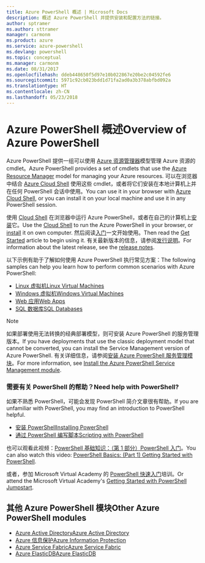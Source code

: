 ```yaml
---
title: Azure PowerShell 概述 | Microsoft Docs
description: 概述 Azure PowerShell 并提供安装和配置方法的链接。
author: sptramer
ms.author: sttramer
manager: carmonm
ms.product: azure
ms.service: azure-powershell
ms.devlang: powershell
ms.topic: conceptual
ms.manager: carmonm
ms.date: 08/31/2017
ms.openlocfilehash: ddeb448650f5d97e10b022867e20be2c04592fe6
ms.sourcegitcommit: 5971c92cb023bdd1d71fa2ad0a3b378abfbd092a
ms.translationtype: HT
ms.contentlocale: zh-CN
ms.lasthandoff: 05/23/2018
---
```

# <a name="overview-of-azure-powershell"></a><span data-ttu-id="3fb73-103">Azure PowerShell 概述</span><span class="sxs-lookup"><span data-stu-id="3fb73-103">Overview of Azure PowerShell</span></span>

<span data-ttu-id="3fb73-104">Azure PowerShell 提供一组可以使用 [Azure 资源管理器](/azure/azure-resource-manager/resource-group-overview)模型管理 Azure 资源的 cmdlet。</span><span class="sxs-lookup"><span data-stu-id="3fb73-104">Azure PowerShell provides a set of cmdlets that use the [Azure Resource Manager](/azure/azure-resource-manager/resource-group-overview) model for managing your Azure resources.</span></span> <span data-ttu-id="3fb73-105">可以在浏览器中结合 [Azure Cloud Shell](/azure/cloud-shell/overview) 使用这些 cmdlet，或者将它们安装在本地计算机上并在任何 PowerShell 会话中使用。</span><span class="sxs-lookup"><span data-stu-id="3fb73-105">You can use it in your browser with [Azure Cloud Shell](/azure/cloud-shell/overview), or you can install it on your local machine and use it in any PowerShell session.</span></span>

<span data-ttu-id="3fb73-106">使用 [Cloud Shell](/azure/cloud-shell/overview) 在浏览器中运行 Azure PowerShell，或者在自己的计算机上[安装](install-azurerm-ps.md)它。</span><span class="sxs-lookup"><span data-stu-id="3fb73-106">Use the [Cloud Shell](/azure/cloud-shell/overview) to run the Azure PowerShell in your browser, or [install](install-azurerm-ps.md) it on own computer.</span></span> <span data-ttu-id="3fb73-107">然后阅读[入门](get-started-azureps.md)一文开始使用。</span><span class="sxs-lookup"><span data-stu-id="3fb73-107">Then read the [Get Started](get-started-azureps.md) article to begin using it.</span></span> <span data-ttu-id="3fb73-108">有关最新版本的信息，请参阅[发行说明](release-notes-azureps.md)。</span><span class="sxs-lookup"><span data-stu-id="3fb73-108">For information about the latest release, see the [release notes](release-notes-azureps.md).</span></span>

<span data-ttu-id="3fb73-109">以下示例有助于了解如何使用 Azure PowerShell 执行常见方案：</span><span class="sxs-lookup"><span data-stu-id="3fb73-109">The following samples can help you learn how to perform common scenarios with Azure PowerShell:</span></span>

* [<span data-ttu-id="3fb73-110">Linux 虚拟机</span><span class="sxs-lookup"><span data-stu-id="3fb73-110">Linux Virtual Machines</span></span>](/azure/virtual-machines/virtual-machines-linux-powershell-samples?toc=/powershell/azure/toc.json)
* [<span data-ttu-id="3fb73-111">Windows 虚拟机</span><span class="sxs-lookup"><span data-stu-id="3fb73-111">Windows Virtual Machines</span></span>](/azure/virtual-machines/virtual-machines-windows-powershell-samples?toc=/powershell/azure/toc.json)
* [<span data-ttu-id="3fb73-112">Web 应用</span><span class="sxs-lookup"><span data-stu-id="3fb73-112">Web Apps</span></span>](/azure/app-service-web/app-service-powershell-samples?toc=/powershell/azure/toc.json)
* [<span data-ttu-id="3fb73-113">SQL 数据库</span><span class="sxs-lookup"><span data-stu-id="3fb73-113">SQL Databases</span></span>](/azure/sql-database/sql-database-powershell-samples?toc=/powershell/azure/toc.json)

> [!NOTE]
> <span data-ttu-id="3fb73-114">如果部署使用无法转换的经典部署模型，则可安装 Azure PowerShell 的服务管理版本。</span><span class="sxs-lookup"><span data-stu-id="3fb73-114">If you have deployments that use the classic deployment model that cannot be converted, you can install the Service Management version of Azure PowerShell.</span></span> <span data-ttu-id="3fb73-115">有关详细信息，请参阅[安装 Azure PowerShell 服务管理模块](/powershell/azure/servicemanagement/install-azure-ps)。</span><span class="sxs-lookup"><span data-stu-id="3fb73-115">For more information, see [Install the Azure PowerShell Service Management module](/powershell/azure/servicemanagement/install-azure-ps).</span></span>


### <a name="need-help-with-powershell"></a><span data-ttu-id="3fb73-116">需要有关 PowerShell 的帮助？</span><span class="sxs-lookup"><span data-stu-id="3fb73-116">Need help with PowerShell?</span></span>

<span data-ttu-id="3fb73-117">如果不熟悉 PowerShell，可能会发现 PowerShell 简介文章很有帮助。</span><span class="sxs-lookup"><span data-stu-id="3fb73-117">If you are unfamiliar with PowerShell, you may find an introduction to PowerShell helpful.</span></span>

* [<span data-ttu-id="3fb73-118">安装 PowerShell</span><span class="sxs-lookup"><span data-stu-id="3fb73-118">Installing PowerShell</span></span>](/powershell/scripting/installing-windows-powershell)
* [<span data-ttu-id="3fb73-119">通过 PowerShell 编写脚本</span><span class="sxs-lookup"><span data-stu-id="3fb73-119">Scripting with PowerShell</span></span>](/powershell/scripting/scripting-with-windows-powershell)

<span data-ttu-id="3fb73-120">也可以观看此视频：[PowerShell 基础知识：（第 1 部分）PowerShell 入门](https://channel9.msdn.com/Blogs/Taste-of-Premier/PowerShellBasicsPart1)。</span><span class="sxs-lookup"><span data-stu-id="3fb73-120">You can also watch this video: [PowerShell Basics: (Part 1) Getting Started with PowerShell](https://channel9.msdn.com/Blogs/Taste-of-Premier/PowerShellBasicsPart1).</span></span>

<span data-ttu-id="3fb73-121">或者，参加 Microsoft Virtual Academy 的 [PowerShell 快速入门](https://mva.microsoft.com/liveevents/powershell-jumpstart)培训。</span><span class="sxs-lookup"><span data-stu-id="3fb73-121">Or attend the Microsoft Virtual Academy's [Getting Started with PowerShell Jumpstart](https://mva.microsoft.com/liveevents/powershell-jumpstart).</span></span>

## <a name="other-azure-powershell-modules"></a><span data-ttu-id="3fb73-122">其他 Azure PowerShell 模块</span><span class="sxs-lookup"><span data-stu-id="3fb73-122">Other Azure PowerShell modules</span></span>

* [<span data-ttu-id="3fb73-123">Azure Active Directory</span><span class="sxs-lookup"><span data-stu-id="3fb73-123">Azure Active Directory</span></span>](/powershell/azure/active-directory/)
* [<span data-ttu-id="3fb73-124">Azure 信息保护</span><span class="sxs-lookup"><span data-stu-id="3fb73-124">Azure Information Protection</span></span>](/powershell/azure/aip/)
* [<span data-ttu-id="3fb73-125">Azure Service Fabric</span><span class="sxs-lookup"><span data-stu-id="3fb73-125">Azure Service Fabric</span></span>](/powershell/azure/service-fabric/)
* [<span data-ttu-id="3fb73-126">Azure ElasticDB</span><span class="sxs-lookup"><span data-stu-id="3fb73-126">Azure ElasticDB</span></span>](/powershell/azure/elasticdbjobs/)
